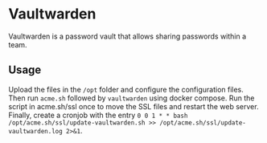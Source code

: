 # Vaultwarden
Vaultwarden is a password vault that allows sharing passwords within a team.

## Usage
Upload the files in the `/opt` folder and configure the configuration files. Then run `acme.sh` followed by `vaultwarden` using docker compose. Run the script in acme.sh/ssl once to move the SSL files and restart the web server. Finally, create a cronjob with the entry `0 0 1 * * bash /opt/acme.sh/ssl/update-vaultwarden.sh >> /opt/acme.sh/ssl/update-vaultwarden.log 2>&1`.